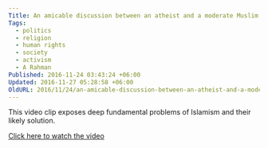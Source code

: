 ```yaml
---
Title: An amicable discussion between an atheist and a moderate Muslim
Tags:
  - politics
  - religion
  - human rights
  - society
  - activism
  - A Rahman
Published: 2016-11-24 03:43:24 +06:00
Updated: 2016-11-27 05:28:58 +06:00
OldURL: 2016/11/24/an-amicable-discussion-between-an-atheist-and-a-moderate-muslim/
---
```


This video clip exposes deep fundamental problems of Islamism and their likely solution.

<a href="https://www.youtube.com/watch?v=hwQhu1A-Ats">Click here to watch the video</a>

